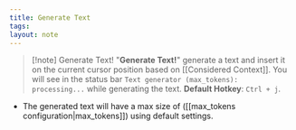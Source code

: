 ```yaml
---
title: Generate Text
tags: 
layout: note 
---
```


> [!note] Generate Text!
> "**Generate Text!**" generate a text and insert it on the current cursor position based on [[Considered Context]].  You will see in the status bar `Text generator (max_tokens): processing...` while generating the text.
> **Default Hotkey**:  `Ctrl + j`.

* The generated text will have a max size of ([[max_tokens configuration|max_tokens]]) using default settings.